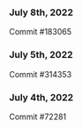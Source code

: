 ### July 8th, 2022

Commit #183065

### July 5th, 2022

Commit #314353


### July 4th, 2022

Commit #72281

